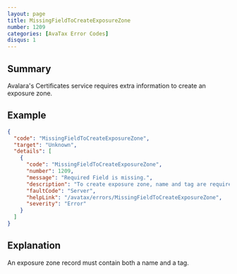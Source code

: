 ```yaml
---
layout: page
title: MissingFieldToCreateExposureZone
number: 1209
categories: [AvaTax Error Codes]
disqus: 1
---
```


## Summary

Avalara's Certificates service requires extra information to create an exposure zone.

## Example

```json
{
  "code": "MissingFieldToCreateExposureZone",
  "target": "Unknown",
  "details": [
    {
      "code": "MissingFieldToCreateExposureZone",
      "number": 1209,
      "message": "Required Field is missing.",
      "description": "To create exposure zone, name and tag are required.",
      "faultCode": "Server",
      "helpLink": "/avatax/errors/MissingFieldToCreateExposureZone",
      "severity": "Error"
    }
  ]
}
```

## Explanation

An exposure zone record must contain both a name and a tag.
